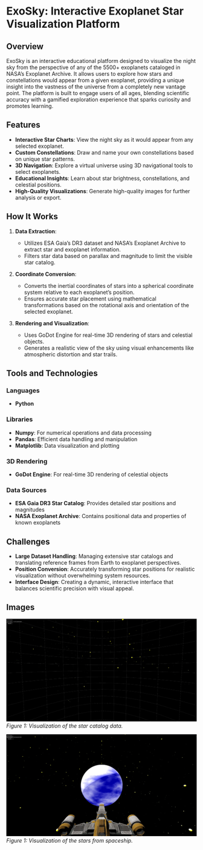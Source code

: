 # ExoSky: Interactive Exoplanet Star Visualization Platform

## Overview
ExoSky is an interactive educational platform designed to visualize the night sky from the perspective of any of the 5500+ exoplanets cataloged in NASA’s Exoplanet Archive. It allows users to explore how stars and constellations would appear from a given exoplanet, providing a unique insight into the vastness of the universe from a completely new vantage point. The platform is built to engage users of all ages, blending scientific accuracy with a gamified exploration experience that sparks curiosity and promotes learning.

## Features
- **Interactive Star Charts**: View the night sky as it would appear from any selected exoplanet.
- **Custom Constellations**: Draw and name your own constellations based on unique star patterns.
- **3D Navigation**: Explore a virtual universe using 3D navigational tools to select exoplanets.
- **Educational Insights**: Learn about star brightness, constellations, and celestial positions.
- **High-Quality Visualizations**: Generate high-quality images for further analysis or export.

## How It Works
1. **Data Extraction**:  
   - Utilizes ESA Gaia’s DR3 dataset and NASA’s Exoplanet Archive to extract star and exoplanet information.
   - Filters star data based on parallax and magnitude to limit the visible star catalog.

2. **Coordinate Conversion**:  
   - Converts the inertial coordinates of stars into a spherical coordinate system relative to each exoplanet’s position.
   - Ensures accurate star placement using mathematical transformations based on the rotational axis and orientation of the selected exoplanet.

3. **Rendering and Visualization**:  
   - Uses GoDot Engine for real-time 3D rendering of stars and celestial objects.
   - Generates a realistic view of the sky using visual enhancements like atmospheric distortion and star trails.

## Tools and Technologies

### Languages
- **Python**  

### Libraries
- **Numpy**: For numerical operations and data processing  
- **Pandas**: Efficient data handling and manipulation  
- **Matplotlib**: Data visualization and plotting

### 3D Rendering
- **GoDot Engine**: For real-time 3D rendering of celestial objects

### Data Sources
- **ESA Gaia DR3 Star Catalog**: Provides detailed star positions and magnitudes  
- **NASA Exoplanet Archive**: Contains positional data and properties of known exoplanets

## Challenges
- **Large Dataset Handling**: Managing extensive star catalogs and translating reference frames from Earth to exoplanet perspectives.
- **Position Conversion**: Accurately transforming star positions for realistic visualization without overwhelming system resources.
- **Interface Design**: Creating a dynamic, interactive interface that balances scientific precision with visual appeal.

## Images

![Star Catalog Visualization](https://github.com/bennyhawk/PaleBlueDot/blob/main/screenshot_1.jpeg)
*Figure 1: Visualization of the star catalog data.*

![Star Catalog Visualization](https://github.com/bennyhawk/PaleBlueDot/blob/main/screenshot_2.jpeg)
*Figure 1: Visualization of the stars from spaceship.*

